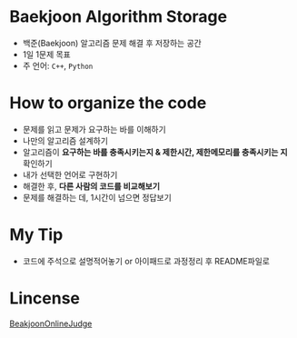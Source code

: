 # Baekjoon Algorithm Storage
- 백준(Baekjoon) 알고리즘 문제 해결 후 저장하는 공간
- 1일 1문제 목표
- 주 언어: `C++`, `Python`

# How to organize the code
- 문제를 읽고 문제가 요구하는 바를 이해하기
- 나만의 알고리즘 설계하기
- 알고리즘이 **요구하는 바를 충족시키는지 & 제한시간, 제한메모리를 충족시키는 지** 확인하기
- 내가 선택한 언어로 구현하기
- 해결한 후, **다른 사람의 코드를 비교해보기**
- 문제를 해결하는 데, 1시간이 넘으면 정답보기

# My Tip
- 코드에 주석으로 설명적어놓기 or 아이패드로 과정정리 후 README파일로 

# Lincense
[BeakjoonOnlineJudge](https://www.acmicpc.net/)
